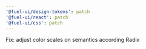 ```yaml
---
'@fuel-ui/design-tokens': patch
'@fuel-ui/react': patch
'@fuel-ui/css': patch
---
```


Fix: adjust color scales on semantics according Radix
